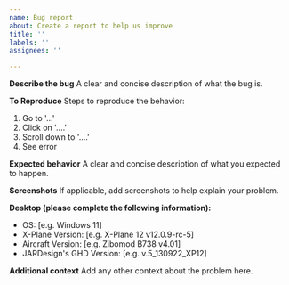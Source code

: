 ```yaml
---
name: Bug report
about: Create a report to help us improve
title: ''
labels: ''
assignees: ''

---
```


**Describe the bug**
A clear and concise description of what the bug is.

**To Reproduce**
Steps to reproduce the behavior:
1. Go to '...'
2. Click on '....'
3. Scroll down to '....'
4. See error

**Expected behavior**
A clear and concise description of what you expected to happen.

**Screenshots**
If applicable, add screenshots to help explain your problem.

**Desktop (please complete the following information):**
 - OS: [e.g. Windows 11]
 - X-Plane Version: [e.g. X-Plane 12 v12.0.9-rc-5]
 - Aircraft Version: [e.g. Zibomod B738 v4.01]
 - JARDesign's GHD Version: [e.g. v.5_130922_XP12]

**Additional context**
Add any other context about the problem here.
